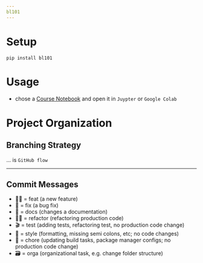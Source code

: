```yaml
---  
bl101
---  
```


# Setup
`pip install bl101`

# Usage
- chose a [Course Notebook](course_notebooks) and open it in `Juypter` or `Google Colab`

# Project Organization  
## Branching Strategy  
... is `GitHub flow`  

---
## Commit Messages  
- 👨‍💻 = feat (a new feature)  
- 🦟 = fix (a bug fix)
- 📜 = docs (changes a documentation)  
- 👷‍♀️ = refactor (refactoring production code)  
- 🎬 = test (adding tests, refactoring test, no production code change)  
- 💄 = style (formatting, missing semi colons, etc; no code changes)  
- 🔧 = chore (updating build tasks, package manager configs; no production code change)  
- 🗃 = orga (organizational task, e.g. change folder structure)